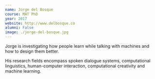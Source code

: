 ```yaml
---
name: Jorge del Bosque
course: MAT PhD
year: 2017
website: http://www.delbosque.co
alumni: False
image: ./jorge-del-bosque.jpg
---
```

Jorge is investigating how people learn while talking with machines and how to design them better.

His research fields encompass spoken dialogue systems, computational linguistics, human-computer interaction, computational creativity and machine learning.